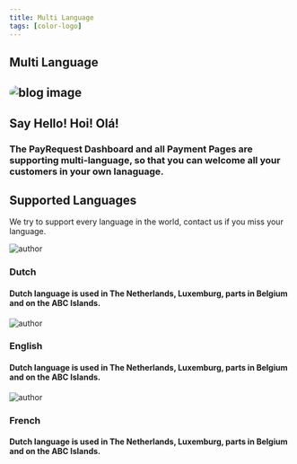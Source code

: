 ```yaml
---
title: Multi Language
tags: [color-logo]
---
```



<!-- Done for the new website! -->

<section class="breadcrumb-area">
         <div class="breadcrumb-shape"></div>
         <div class="container">
            <div class="row">
               <div class="col-lg-12">
                  <div class="breadcrumb-inn">
                     <div class="section-title wow fadeInUp" data-wow-duration="1s" data-wow-delay="0.3s" style="visibility: visible; animation-duration: 1s; animation-delay: 0.3s; animation-name: fadeInUp;">
                       <h2>Multi <span>Language</span></h2>
                     </div>
                  </div>
               </div>
            </div>
         </div>
</section>



<section class="about-page-section section_100">
         <div class="container">
            <div class="row">
               <div class="col-lg-12">
                  
</div>
            </div>
            <div class="row align-items-center">
               <div class="col-lg-5 lg-1">
                  <div class="about-page-left wow fadeInLeft" data-wow-duration="1s" data-wow-delay="0.5s" style="visibility: visible; animation-duration: 1s; animation-delay: 0.5s; animation-name: fadeInLeft;">
                     <h2 class="mr-5"><div class="">
 <img src="https://i.imgur.com/Wq7O5Z2.png" alt="blog image" style="
    border-radius: 20px;
">
                     </div></h2>
                  </div>
               </div>
               <div class="col-lg-6">
                  <div class="about-page-text wow fadeInRight" data-wow-duration="1s" data-wow-delay="0.6s" style="visibility: visible; animation-duration: 1s; animation-delay: 0.6s; animation-name: fadeInRight;">
                     <div class="section-title wow fadeInUp" data-wow-duration="1s" data-wow-delay="0.3s" style="visibility: visible; animation-duration: 1s; animation-delay: 0.3s; animation-name: fadeInUp;">
                     <h2>Say
<span>Hello! Hoi! Olá!</span>

</h2>
                  </div>

<h3>The PayRequest Dashboard and all Payment Pages are supporting multi-language, so that you can welcome all your customers in your own lanaguage.
</h3>
                  </div>
               </div>
            </div>
         </div>
      </section>



<section class="blog-section section_100">
         <div class="container">
            <div class="row align-items-center">
               <div class="col-lg-5 col-md-12">
                  <div class="section-title wow fadeInLeft" data-wow-duration="1s" data-wow-delay="0.3s" style="visibility: visible; animation-duration: 1s; animation-delay: 0.3s; animation-name: fadeInLeft;">
                     <h2>Supported 
<span>Languages</span></h2>
                  </div>
               </div>
               <div class="col-lg-7 col-md-12">
                  <div class="section-para wow fadeInRight" data-wow-duration="1s" data-wow-delay="0.4s" style="visibility: visible; animation-duration: 1s; animation-delay: 0.4s; animation-name: fadeInRight;">
                     <p>We try to support every language in the world, contact us if you miss your language.</p>
                  </div>
               </div>
            </div>
            <div class="row">
               <div class="col-lg-4 col-md-6">
                  <div class="blog-item wow fadeInLeft" data-wow-duration="1s" data-wow-delay="0.3s" style="visibility: visible; animation-duration: 1s; animation-delay: 0.3s; animation-name: fadeInLeft;">
                     
<div class="blog-desc">
                        <div class="meta-image">
                           <div class="author-round">
                              <img src="https://www.flaticon.com/svg/static/icons/svg/197/197441.svg" alt="author">
                           </div>
                           <div class="tags">
                              



  <h3>Dutch</h3>
                           </div>
                        </div>
                        <div class="blog-text">
                           
<h4>Dutch language is used in The Netherlands, Luxemburg, parts in Belgium and on the ABC Islands.
</h4>


          
</div>
                     </div>
                  </div>
               </div>
               <div class="col-lg-4 col-md-6">
                  <div class="blog-item wow fadeInLeft" data-wow-duration="1s" data-wow-delay="0.3s" style="visibility: visible; animation-duration: 1s; animation-delay: 0.3s; animation-name: fadeInLeft;">
                     
<div class="blog-desc">
                        <div class="meta-image">
                           <div class="author-round">
                              <img src="https://www.flaticon.com/svg/static/icons/svg/197/197484.svg" alt="author">
                           </div>
                           <div class="tags">
                              



<h3>English</h3>
                           </div>
                        </div>
                        <div class="blog-text">
                           
<h4>Dutch language is used in The Netherlands, Luxemburg, parts in Belgium and on the ABC Islands.

</h4>



</div>
                     </div>
                  </div>
               </div>
               <div class="col-lg-4 col-md-6">
                  <div class="blog-item wow fadeInLeft" data-wow-duration="1s" data-wow-delay="0.3s" style="visibility: visible; animation-duration: 1s; animation-delay: 0.3s; animation-name: fadeInLeft;">
                     
<div class="blog-desc">
                        <div class="meta-image">
                           <div class="author-round">
                              <img src="https://www.flaticon.com/svg/static/icons/svg/197/197560.svg" alt="author">
                           </div>
                           <div class="tags">
                              



<h3>French</h3>
                           </div>
                        </div>
                        <div class="blog-text">
                           
<h4>Dutch language is used in The Netherlands, Luxemburg, parts in Belgium and on the ABC Islands.

</h4>



  </div>
                     </div>
                  </div>
               </div>
            </div>
         </div>
      </section>
